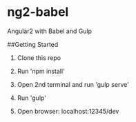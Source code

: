 # ng2-babel
Angular2 with Babel and Gulp

##Getting Started

1. Clone this repo

2. Run 'npm install'

3. Open 2nd terminal and run 'gulp serve'

4. Run 'gulp'

5. Open browser: localhost:12345/dev
